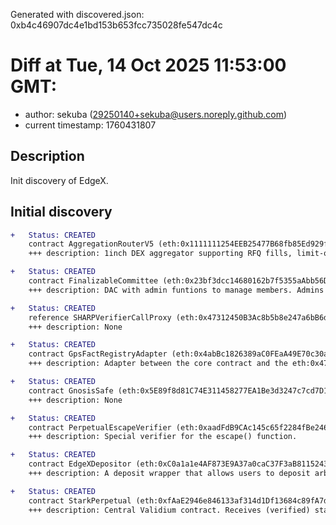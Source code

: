 Generated with discovered.json: 0xb4c46907dc4e1bd153b653fcc735028fe547dc4c

# Diff at Tue, 14 Oct 2025 11:53:00 GMT:

- author: sekuba (<29250140+sekuba@users.noreply.github.com>)
- current timestamp: 1760431807

## Description

Init discovery of EdgeX.

## Initial discovery

```diff
+   Status: CREATED
    contract AggregationRouterV5 (eth:0x1111111254EEB25477B68fb85Ed929f73A960582)
    +++ description: 1inch DEX aggregator supporting RFQ fills, limit-order fills and direct DEX swaps.
```

```diff
+   Status: CREATED
    contract FinalizableCommittee (eth:0x23bf3dcc14680162b7f5355aAbb56D31823c946e)
    +++ description: DAC with admin funtions to manage members. Admins are not discoverable and thus not shown here.
```

```diff
+   Status: CREATED
    reference SHARPVerifierCallProxy (eth:0x47312450B3Ac8b5b8e247a6bB6d523e7605bDb60)
    +++ description: None
```

```diff
+   Status: CREATED
    contract GpsFactRegistryAdapter (eth:0x4abBc1826389aC0FEaA49E70c30a041b665e8562)
    +++ description: Adapter between the core contract and the eth:0x47312450B3Ac8b5b8e247a6bB6d523e7605bDb60. Stores the Cairo programHash (`2530337539466159944237001094809327283009177793361359619481044346150483328860`).
```

```diff
+   Status: CREATED
    contract GnosisSafe (eth:0x5E89f8d81C74E311458277EA1Be3d3247c7cd7D1)
    +++ description: None
```

```diff
+   Status: CREATED
    contract PerpetualEscapeVerifier (eth:0xaadFdB9CAc145c65f2284fBe24600d07fb37F7BD)
    +++ description: Special verifier for the escape() function.
```

```diff
+   Status: CREATED
    contract EdgeXDepositor (eth:0xC0a1a1e4AF873E9A37a0caC37F3aB81152432Cc5)
    +++ description: A deposit wrapper that allows users to deposit arbitrary tokens to EdgeX. Tokens are swapped to USDT via 1inch and deposited to edgeX. This deposit wrapper also has fast withdrawal support using liquidity providers, but it seems deprecated in practice. Standard direct deposits and withdrawals of USDT at the StarkPerpetual contract are fully supported.
```

```diff
+   Status: CREATED
    contract StarkPerpetual (eth:0xfAaE2946e846133af314d1Df13684c89fA7d83DD)
    +++ description: Central Validium contract. Receives (verified) state roots from the Operator, allows users to consume L2 -> L1 messages and send L1 -> L2 messages. Critical configuration values for the L2's logic are defined here by various governance roles.
```
